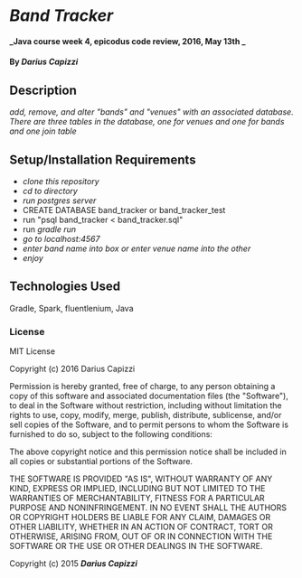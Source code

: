 # _Band Tracker_

#### _Java course week 4, epicodus code review, 2016, May 13th _

#### By _Darius Capizzi_

## Description

_add, remove, and alter "bands" and "venues" with an associated database. There are three tables in the database, one for venues and one for bands and one join table_

## Setup/Installation Requirements

* _clone this repository_
* _cd to directory_
* _run postgres server_
* CREATE DATABASE band_tracker or band_tracker_test
* run "psql band_tracker < band_tracker.sql"
* run _gradle run_
* _go to localhost:4567_
* _enter band name into box or enter venue name into the other_
* _enjoy_


## Technologies Used

Gradle, Spark, fluentlenium, Java

### License

MIT License

Copyright (c) 2016 Darius Capizzi

Permission is hereby granted, free of charge, to any person obtaining a copy
of this software and associated documentation files (the "Software"), to deal
in the Software without restriction, including without limitation the rights
to use, copy, modify, merge, publish, distribute, sublicense, and/or sell
copies of the Software, and to permit persons to whom the Software is
furnished to do so, subject to the following conditions:

The above copyright notice and this permission notice shall be included in all
copies or substantial portions of the Software.

THE SOFTWARE IS PROVIDED "AS IS", WITHOUT WARRANTY OF ANY KIND, EXPRESS OR
IMPLIED, INCLUDING BUT NOT LIMITED TO THE WARRANTIES OF MERCHANTABILITY,
FITNESS FOR A PARTICULAR PURPOSE AND NONINFRINGEMENT. IN NO EVENT SHALL THE
AUTHORS OR COPYRIGHT HOLDERS BE LIABLE FOR ANY CLAIM, DAMAGES OR OTHER
LIABILITY, WHETHER IN AN ACTION OF CONTRACT, TORT OR OTHERWISE, ARISING FROM,
OUT OF OR IN CONNECTION WITH THE SOFTWARE OR THE USE OR OTHER DEALINGS IN THE
SOFTWARE.

Copyright (c) 2015 **_Darius Capizzi_**
